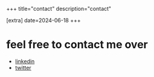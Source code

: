 +++
title="contact"
description="contact"

[extra]
date=2024-06-18
+++

# feel free to contact me over

- [linkedin](https://www.linkedin.com/in/sakshatshinde/)
- [twitter](https://twitter.com/Sakshatshinde)
